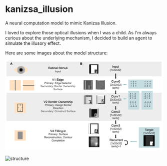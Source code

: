# kanizsa_illusion
A neural computation model to mimic Kanizsa Illusion.

I loved to explore those optical illusions when I was a child. As I'm always curious about the underlying mechanism, I decided to build an agent to simulate the illusory effect.

Here are some images about the model structure:

![model](model.jpg)

![structure](model_structure.jpg)
